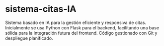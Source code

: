 # sistema-citas-IA
Sistema basado en IA para la gestión eficiente y responsiva de citas. Inicialmente se usa Python con Flask para el backend, facilitando una base sólida para la integración futura del frontend. Código gestionado con Git y despliegue planificado.
